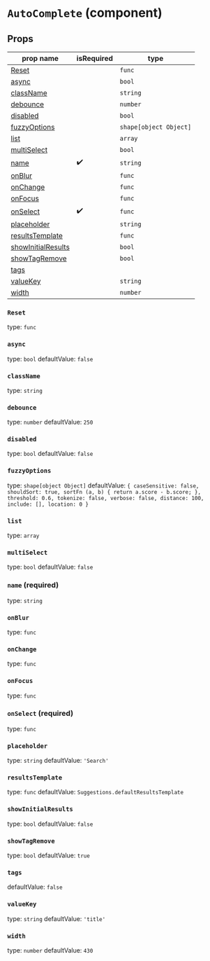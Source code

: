 `AutoComplete` (component)
==========================



Props
-----

prop name | isRequired | type
-------|------|------
[Reset](#reset)| |`func`
[async](#async)| |`bool`
[className](#classname)| |`string`
[debounce](#debounce)| |`number`
[disabled](#disabled)| |`bool`
[fuzzyOptions](#fuzzyoptions)| |`shape[object Object]`
[list](#list)| |`array`
[multiSelect](#multiselect)| |`bool`
[name](#name)|✔️|`string`
[onBlur](#onblur)| |`func`
[onChange](#onchange)| |`func`
[onFocus](#onfocus)| |`func`
[onSelect](#onselect)|✔️|`func`
[placeholder](#placeholder)| |`string`
[resultsTemplate](#resultstemplate)| |`func`
[showInitialResults](#showinitialresults)| |`bool`
[showTagRemove](#showtagremove)| |`bool`
[tags](#tags)| |
[valueKey](#valuekey)| |`string`
[width](#width)| |`number`
### `Reset`
type: `func`



### `async`
type: `bool`
defaultValue: `false`



### `className`
type: `string`



### `debounce`
type: `number`
defaultValue: `250`



### `disabled`
type: `bool`
defaultValue: `false`



### `fuzzyOptions`
type: `shape[object Object]`
defaultValue: `{
  caseSensitive: false,
  shouldSort: true,
  sortFn (a, b) {
    return a.score - b.score;
  },
  threshold: 0.6,
  tokenize: false,
  verbose: false,
  distance: 100,
  include: [],
  location: 0
}`



### `list`
type: `array`



### `multiSelect`
type: `bool`
defaultValue: `false`



### `name` (required)
type: `string`



### `onBlur`
type: `func`



### `onChange`
type: `func`



### `onFocus`
type: `func`



### `onSelect` (required)
type: `func`



### `placeholder`
type: `string`
defaultValue: `'Search'`



### `resultsTemplate`
type: `func`
defaultValue: `Suggestions.defaultResultsTemplate`



### `showInitialResults`
type: `bool`
defaultValue: `false`



### `showTagRemove`
type: `bool`
defaultValue: `true`



### `tags`
defaultValue: `false`



### `valueKey`
type: `string`
defaultValue: `'title'`



### `width`
type: `number`
defaultValue: `430`


